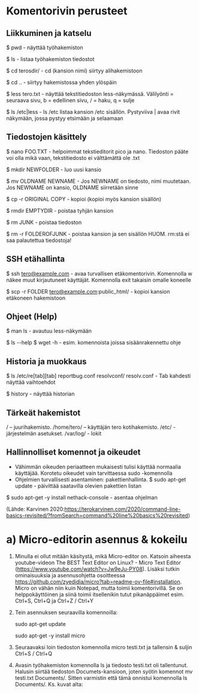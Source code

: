 # Komentorivin perusteet

## Liikkuminen ja katselu
$ pwd - näyttää työhakemiston

$ ls - listaa työhakemiston tiedostot

$ cd terosdir/ - cd (kansion nimi) siirtyy alihakemistoon

$ cd .. - siirtyy hakemistossa yhden ylöspäin

$ less tero.txt - näyttää tekstitiedoston less-näkymässä. Välilyönti = seuraava sivu, b = edellinen sivu, / = haku, q = sulje

$ ls /etc|less - ls /etc listaa kansion /etc sisällön. Pystyviiva | avaa rivit näkymään, jossa pystyy etsimään ja selaamaan

## Tiedostojen käsittely
$ nano FOO.TXT - helpoimmat tekstieditorit pico ja nano. Tiedoston pääte voi olla mikä vaan, tekstitiedosto ei välttämättä ole .txt

$ mkdir NEWFOLDER - luo uusi kansio

$ mv OLDNAME NEWNAME - Jos NEWNAME on tiedosto, nimi muutetaan. Jos NEWNAME on kansio, OLDNAME siirretään sinne

$ cp -r ORIGINAL COPY - kopioi (kopioi myös kansion sisällön)

$ rmdir EMPTYDIR - poistaa tyhjän kansion

$ rm JUNK - poistaa tiedoston

$ rm -r FOLDEROFJUNK - poistaa kansion ja sen sisällön HUOM. rm:stä ei saa palautettua tiedostoja!

## SSH etähallinta
$ ssh tero@example.com - avaa turvallisen etäkomentorivin. Komennolla w näkee muut kirjautuneet käyttäjät. Komennolla exit takaisin omalle koneelle

$ scp -r FOLDER tero@example.com:public_html/ - kopioi kansion etäkoneen hakemistoon

## Ohjeet (Help)
$ man ls - avautuu less-näkymään

$ ls --help
$ wget -h - esim. komennoista joissa sisäänrakennettu ohje

## Historia ja muokkaus
$ ls /etc/re[tab][tab]
reportbug.conf  resolvconf/     resolv.conf - Tab kahdesti näyttää vaihtoehdot

$ history - näyttää historian

## Tärkeät hakemistot
/ – juurihakemisto. /home/tero/ – käyttäjän tero kotihakemisto. /etc/ - järjestelmän asetukset. /var/log/ - lokit

## Hallinnolliset komennot ja oikeudet
- Vähimmän oikeuden periaatteen mukaisesti tulisi käyttää normaalia käyttäjää. Korotetu oikeudet vain tarvittaessa sudo -komennolla
- Ohjelmien turvallisesti asentaminen: pakettienhallinta. $ sudo apt-get update - päivittää saatavilla olevien pakettien listan

$ sudo apt-get -y install nethack-console - asentaa ohjelman

(Lähde: Karvinen 2020:https://terokarvinen.com/2020/command-line-basics-revisited/?fromSearch=command%20line%20basics%20revisited)

# a) Micro-editorin asennus & kokeilu
1. Minulla ei ollut mitään käsitystä, mikä Micro-editor on. Katsoin aiheesta youtube-videon The BEST Text Editor on Linux? - Micro Text Editor (https://www.youtube.com/watch?v=Jw9eJu-PY08). Lisäksi tutkin ominaisuuksia ja asennusohjetta osoitteessa https://github.com/zyedidia/micro?tab=readme-ov-file#installation. Micro on vähän niin kuin Notepad, mutta toimii komentorivillä. Se on helppokäyttöinen ja siinä toimii itsellenikin tutut pikanäppäimet esim. Ctrl+S, Ctrl+Q ja Ctrl+Z / Ctrl+Y
2. Tein asennuksen seuraavilla komennoilla:

   sudo apt-get update

   sudo apt-get -y install micro
3. Seuraavaksi loin tiedoston komennolla micro testi.txt ja tallensin & suljin Ctrl+S / Ctrl+Q
4. Avasin työhakemiston komennolla ls ja tiedosto testi.txt oli tallentunut. Halusin siirtää tiedoston Documets-kansioon, joten syötin komennot mv testi.txt Documents/. Sitten varmistin että tämä onnistui komennolla ls Documents/. Ks. kuvat alta: 


